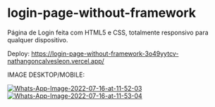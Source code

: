 # login-page-without-framework
Página de Login feita com HTML5 e CSS, totalmente responsivo para qualquer dispositivo.


Deploy: https://login-page-without-framework-3o49yytcv-nathangoncalvesleon.vercel.app/


IMAGE DESKTOP/MOBILE: 

<a href="https://ibb.co/HgsGTGt"><img src="https://i.ibb.co/HgsGTGt/Whats-App-Image-2022-07-16-at-11-52-03.jpg" alt="Whats-App-Image-2022-07-16-at-11-52-03" border="0"></a> <a href="https://ibb.co/JkGntvm"><img src="https://i.ibb.co/JkGntvm/Whats-App-Image-2022-07-16-at-11-53-04.jpg" alt="Whats-App-Image-2022-07-16-at-11-53-04" border="0"></a>
